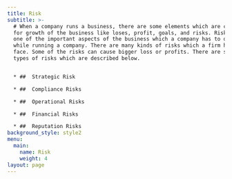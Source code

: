 ```yaml
---
title: Risk
subtitle: >-
  # When a company runs a business, there are some elements which are considered
  for growth of the business like loses, profit, goals, and risks. Risk is also
  one of the important aspects of the business which a company has to observe
  while running a company. There are many kinds of risks which a firm has to
  face. Some of the risks can cause bigger loss or profits. There are some main
  types of risks which are described below.


  * ##  Strategic Risk

  * ##  Compliance Risks

  * ##  Operational Risks

  * ##  Financial Risks

  * ##  Reputation Risks
background_style: style2
menu:
  main:
    name: Risk
    weight: 4
layout: page
---
```


